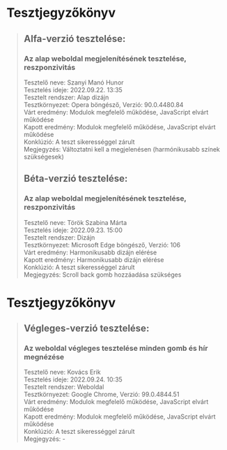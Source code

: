 # Tesztjegyzőkönyv

> ## Alfa-verzió tesztelése:
>
> ### Az alap weboldal megjelenítésének tesztelése, reszponzivitás
>
>    Tesztelő neve: Szanyi Manó Hunor <br>
>    Tesztelés ideje: 2022.09.22. 13:35 <br>
>    Tesztelt rendszer: Alap dizájn <br>
>    Tesztkörnyezet: Opera böngésző, Verzió: 90.0.4480.84 <br>
>    Várt eredmény: Modulok megfelelő működése, JavaScript elvárt működése <br>
>    Kapott eredmény: Modulok megfelelő működése, JavaScript elvárt működése <br>
>    Konklúzió: A teszt sikerességgel zárult <br>
>    Megjegyzés: Változtatni kell a megjelenésen (harmónikusabb színek szükségesek)
>
> ## Béta-verzió tesztelése:
>
> ### Az alap weboldal megjelenítésének tesztelése, reszponzivitás
>
>    Tesztelő neve: Török Szabina Márta <br>
>    Tesztelés ideje: 2022.09.23. 15:00 <br>
>    Tesztelt rendszer: Dizájn <br>
>    Tesztkörnyezet: Microsoft Edge böngésző, Verzió: 106 <br>
>    Várt eredmény: Harmonikusabb dizájn elérése <br>
>    Kapott eredmény: Harmonikusabb dizájn elérése <br>
>    Konklúzió: A teszt sikerességgel zárult <br>
>    Megjegyzés: Scroll back gomb hozzáadása szükséges
# Tesztjegyzőkönyv

> ## Végleges-verzió tesztelése:
>
> ### Az weboldal végleges tesztelése minden gomb és hír megnézése
>
>    Tesztelő neve: Kovács Erik <br>
>    Tesztelés ideje: 2022.09.24. 10:35 <br>
>    Tesztelt rendszer: Weboldal <br>
>    Tesztkörnyezet: Google Chrome, Verzió: 99.0.4844.51 <br>
>    Várt eredmény: Modulok megfelelő működése, JavaScript elvárt működése <br>
>    Kapott eredmény: Modulok megfelelő működése, JavaScript elvárt működése <br>
>    Konklúzió: A teszt sikerességgel zárult <br>
>    Megjegyzés: -

